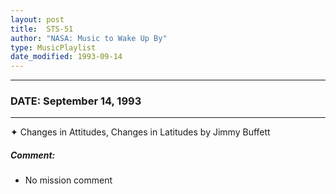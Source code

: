 ```yaml
---
layout: post
title:  STS-51
author: "NASA: Music to Wake Up By"
type: MusicPlaylist
date_modified: 1993-09-14
---
```


----
### DATE: September 14, 1993
----
✦ Changes in Attitudes, Changes in Latitudes by Jimmy Buffett

##### Comment:
* No mission comment
